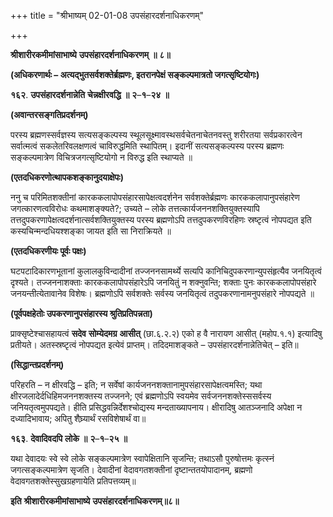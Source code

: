 +++
title = "श्रीभाष्यम् 02-01-08 उपसंहारदर्शनाधिकरणम्"

+++


**श्रीशारीरकमीमांसाभाष्ये** **उपसंहारदर्शनाधिकरणम्** **॥** **८॥**

**(अधिकरणार्थः – अत्यद्भुतसर्वशक्तेर्ब्रह्मणः, इतरानपेक्षं सङ्कल्पमात्रतो जगत्सृष्टियोगः)**

**१६२**. **उपसंहारदर्शनान्नेति** **चेन्नक्षीरवद्धि** **॥** **२**–**१**–**२४** **॥**

**(अवान्तरसङ्गतिप्रदर्शनम्)**

परस्य ब्रह्मणस्सर्वज्ञस्य सत्यसङ्कल्पस्य स्थूलसूक्ष्मावस्थसर्वचेतनाचेतनवस्तु शरीरतया सर्वप्रकारत्वेन सर्वात्मत्वं सकलेतरिवलक्षणत्वं चाविरुद्धमिति स्थापितम्। इदानीं सत्यसङ्कल्पस्य परस्य ब्रह्मणः सङ्कल्पमात्रेण विचित्रजगत्सृष्टियोगो न विरुद्ध इति स्थाप्यते ॥

**(एतदधिकरणोत्थापकशङ्कानुदयाक्षेपः)**

ननु च परिमितशक्तीनां कारककलापोपसंहारसापेक्षत्वदर्शनेन सर्वशक्तेर्ब्रह्मणः कारककलापानुपसंहारेण जगत्कारणत्वविरोधः कथमाशङ्क्यते?; उच्यते – लोके तत्तत्कार्यजननशक्तियुक्तस्यापि तत्तदुपकरणापेक्षत्वदर्शनात्सर्वशक्तियुक्तस्य परस्य ब्रह्मणोऽपि तत्तदुपकरणविरहिणः स्रष्टृत्वं नोपपद्यत इति कस्यचिन्मन्दधियश्शङ्का जायत इति सा निराक्रियते ॥

**(एतदधिकरणीयः पूर्वः पक्षः)**

घटपटादिकारणभूतानां कुलालकुविन्दादीनां तज्जननसामर्थ्ये सत्यपि कानिचिदुपकरणान्युपसंहृत्यैव जनयितृत्वं दृश्यते। तज्जननाशक्ताः कारककलापोपसंहारेऽपि जनयितुं न शक्नुवन्ति; शक्ताः पुनः कारककलापोपसंहारे जनयन्तीत्येतावानेव विशेषः। ब्रह्मणोऽपि सर्वशक्तेः सर्वस्य जनयितृत्वं तदुपकरणानामनुपसंहारे नोपपद्यते ॥

**(पूर्वपक्षहेतोः उपकरणानुपसंहारस्य श्रुतिप्रतिपन्नता)**

प्राक्सृष्टेश्चासहायत्वं **सदेव** **सोम्येदमग्र** **आसीत्** (छा.६.२.२) एको ह वै नारायण आसीत् (महोप.१.१) इत्यादिषु प्रतीयते। अतस्स्रष्टृत्वं नोपपद्यत इत्येवं प्राप्तम्। तदिदमाशङ्कते – उपसंहारदर्शनान्नेतिचेत् – इति॥

**(सिद्धान्तप्रदर्शनम्)**

परिहरति – न क्षीरवद्धि – इति; न सर्वेषां कार्यजननशक्तानामुपसंहारसापेक्षत्वमस्ति; यथा क्षीरजलादेर्दधिहिमजननशक्तस्य तज्जनने; एवं ब्रह्मणोऽपि स्वयमेव सर्वजननशक्तेस्ससर्वस्य जनियतृत्वमुपपद्यते। हीति प्रसिद्धवन्निर्देशश्चोद्यस्य मन्दताख्यापनाय। क्षीरादिषु आतञ्जनादि अपेक्षा न दध्यादिभावाय; अपितु शैघ्र्यार्थं रसविशेषार्थं वा॥

**१६३**. **देवादिवदपि** **लोके** **॥** **२**–**१**–**२५** **॥**

यथा देवादयः स्वे स्वे लोके सङ्कल्पमात्रेण स्वापेक्षितानि सृजन्ति; तथाऽसौ पुरुषोत्तमः कृत्स्नं जगत्सङ्कल्पमात्रेण सृजति। देवादीनां वेदावगतशक्तीनां दृष्टान्ततयोपादानम्, ब्रह्मणो वेदावगतशक्तेस्सुखग्रहणायेति प्रतिपत्तव्यम्॥

**इति** **श्रीशारीरकमीमांसाभाष्ये** **उपसंहारदर्शनाधिकरणम्॥८॥**


